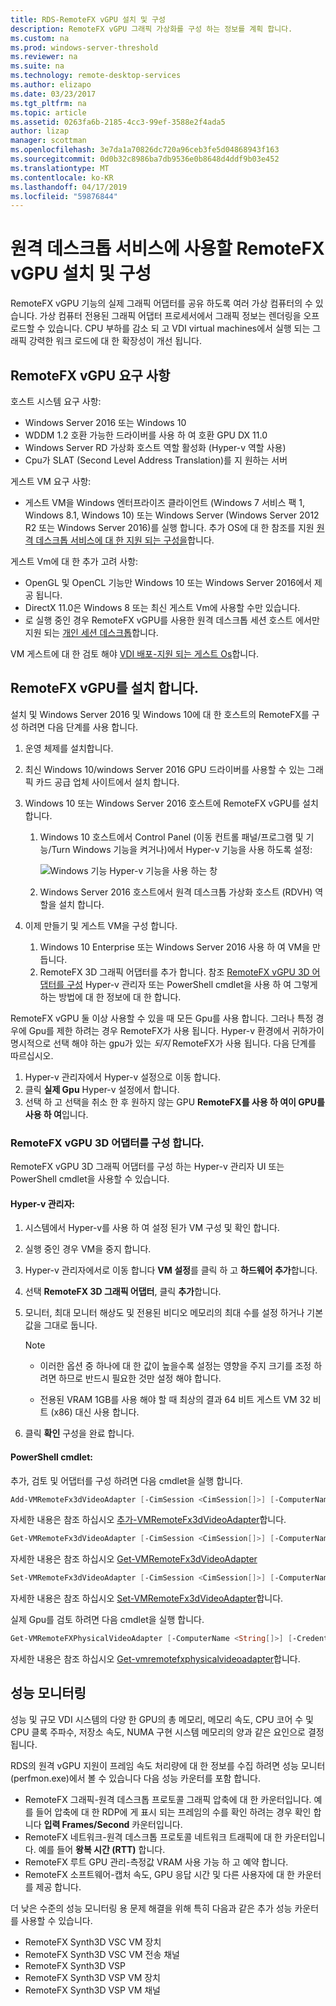 ```yaml
---
title: RDS-RemoteFX vGPU 설치 및 구성
description: RemoteFX vGPU 그래픽 가상화를 구성 하는 정보를 계획 합니다.
ms.custom: na
ms.prod: windows-server-threshold
ms.reviewer: na
ms.suite: na
ms.technology: remote-desktop-services
ms.author: elizapo
ms.date: 03/23/2017
ms.tgt_pltfrm: na
ms.topic: article
ms.assetid: 0263fa6b-2185-4cc3-99ef-3588e2f4ada5
author: lizap
manager: scottman
ms.openlocfilehash: 3e7da1a70826dc720a96ceb3fe5d04868943f163
ms.sourcegitcommit: 0d0b32c8986ba7db9536e0b8648d4ddf9b03e452
ms.translationtype: MT
ms.contentlocale: ko-KR
ms.lasthandoff: 04/17/2019
ms.locfileid: "59876844"
---
```

# <a name="set-up-and-configure-remotefx-vgpu-for-remote-desktop-services"></a>원격 데스크톱 서비스에 사용할 RemoteFX vGPU 설치 및 구성


RemoteFX vGPU 기능의 실제 그래픽 어댑터를 공유 하도록 여러 가상 컴퓨터의 수 있습니다. 가상 컴퓨터 전용된 그래픽 어댑터 프로세서에서 그래픽 정보는 렌더링을 오프 로드할 수 있습니다. CPU 부하를 감소 되 고 VDI virtual machines에서 실행 되는 그래픽 강력한 워크 로드에 대 한 확장성이 개선 됩니다. 

## <a name="remotefx-vgpu-requirements"></a>RemoteFX vGPU 요구 사항

호스트 시스템 요구 사항: 

- Windows Server 2016 또는 Windows 10
- WDDM 1.2 호환 가능한 드라이버를 사용 하 여 호환 GPU DX 11.0 
- Windows Server RD 가상화 호스트 역할 활성화 (Hyper-v 역할 사용) 
- Cpu가 SLAT (Second Level Address Translation)를 지 원하는 서버 

게스트 VM 요구 사항:

- 게스트 VM을 Windows 엔터프라이즈 클라이언트 (Windows 7 서비스 팩 1, Windows 8.1, Windows 10) 또는 Windows Server (Windows Server 2012 R2 또는 Windows Server 2016)를 실행 합니다. 추가 OS에 대 한 참조를 지원 [원격 데스크톱 서비스에 대 한 지원 되는 구성을](rds-supported-config.md)합니다.

게스트 Vm에 대 한 추가 고려 사항:

- OpenGL 및 OpenCL 기능만 Windows 10 또는 Windows Server 2016에서 제공 됩니다.  
- DirectX 11.0은 Windows 8 또는 최신 게스트 Vm에 사용할 수만 있습니다. 
- 로 실행 중인 경우 RemoteFX vGPU를 사용한 원격 데스크톱 세션 호스트 에서만 지원 되는 [개인 세션 데스크톱](rds-personal-session-desktops.md)합니다.

VM 게스트에 대 한 검토 해야 [VDI 배포-지원 되는 게스트 Os](rds-supported-config.md#vdi-deployment--supported-guest-oss)합니다.

## <a name="install-remotefx-vgpu"></a>RemoteFX vGPU를 설치 합니다.

설치 및 Windows Server 2016 및 Windows 10에 대 한 호스트의 RemoteFX를 구성 하려면 다음 단계를 사용 합니다.

1. 운영 체제를 설치합니다.
2. 최신 Windows 10/windows Server 2016 GPU 드라이버를 사용할 수 있는 그래픽 카드 공급 업체 사이트에서 설치 합니다.
3. Windows 10 또는 Windows Server 2016 호스트에 RemoteFX vGPU를 설치 합니다.
   1. Windows 10 호스트에서 Control Panel (이동 컨트롤 패널/프로그램 및 기능/Turn Windows 기능을 켜거나)에서 Hyper-v 기능을 사용 하도록 설정:

      ![Windows 기능 Hyper-v 기능을 사용 하는 창](media/rds-hyperv-settings.png)

   2. Windows Server 2016 호스트에서 원격 데스크톱 가상화 호스트 (RDVH) 역할을 설치 합니다.
   

4. 이제 만들기 및 게스트 VM을 구성 합니다.
   1. Windows 10 Enterprise 또는 Windows Server 2016 사용 하 여 VM을 만듭니다.
   2. RemoteFX 3D 그래픽 어댑터를 추가 합니다. 참조 [RemoteFX vGPU 3D 어댑터를 구성](#configure-the-remotefx-vgpu-3d-adapter) Hyper-v 관리자 또는 PowerShell cmdlet을 사용 하 여 그렇게 하는 방법에 대 한 정보에 대 한 합니다. 

RemoteFX vGPU 둘 이상 사용할 수 있을 때 모든 Gpu를 사용 합니다. 그러나 특정 경우에 Gpu를 제한 하려는 경우 RemoteFX가 사용 됩니다. Hyper-v 환경에서 귀하가이 명시적으로 선택 해야 하는 gpu가 있는 *되지* RemoteFX가 사용 됩니다. 다음 단계를 따르십시오. 

   1. Hyper-v 관리자에서 Hyper-v 설정으로 이동 합니다.
   2. 클릭 **실제 Gpu** Hyper-v 설정에서 합니다.
   3. 선택 하 고 선택을 취소 한 후 원하지 않는 GPU **RemoteFX를 사용 하 여이 GPU를 사용 하 여**입니다.


### <a name="configure-the-remotefx-vgpu-3d-adapter"></a>RemoteFX vGPU 3D 어댑터를 구성 합니다.
RemoteFX vGPU 3D 그래픽 어댑터를 구성 하는 Hyper-v 관리자 UI 또는 PowerShell cmdlet을 사용할 수 있습니다. 

#### <a name="through-hyper-v-manager"></a>Hyper-v 관리자:

1. 시스템에서 Hyper-v를 사용 하 여 설정 된가 VM 구성 및 확인 합니다.  
2. 실행 중인 경우 VM을 중지 합니다. 
3. Hyper-v 관리자에서로 이동 합니다 **VM 설정**를 클릭 하 고 **하드웨어 추가**합니다.
4. 선택 **RemoteFX 3D 그래픽 어댑터**, 클릭 **추가**합니다. 
5. 모니터, 최대 모니터 해상도 및 전용된 비디오 메모리의 최대 수를 설정 하거나 기본값을 그대로 둡니다.

   > [!NOTE]
   > - 이러한 옵션 중 하나에 대 한 값이 높을수록 설정는 영향을 주지 크기를 조정 하려면 하므로 반드시 필요한 것만 설정 해야 합니다.
   >
   > - 전용된 VRAM 1GB를 사용 해야 할 때 최상의 결과 64 비트 게스트 VM 32 비트 (x86) 대신 사용 합니다.
6. 클릭 **확인** 구성을 완료 합니다.

#### <a name="with-powershell-cmdlets"></a>PowerShell cmdlet:

추가, 검토 및 어댑터를 구성 하려면 다음 cmdlet을 실행 합니다. 

```powershell
Add-VMRemoteFx3dVideoAdapter [-CimSession <CimSession[]>] [-ComputerName <String[]>] [-Credential <PSCredential[]>] [-VMName] <String[]> [-Passthru] [-WhatIf] [-Confirm] [<CommonParameters>]
```

자세한 내용은 참조 하십시오 [추가-VMRemoteFx3dVideoAdapter](https://technet.microsoft.com/itpro/powershell/windows/hyper-v/add-vmremotefx3dvideoadapter)합니다.

```powershell
Get-VMRemoteFx3dVideoAdapter [-CimSession <CimSession[]>] [-ComputerName <String[]>]  [-Credential <PSCredential[]>] [-VMName] <String[]> [<CommonParameters>]
```

자세한 내용은 참조 하십시오 [Get-VMRemoteFx3dVideoAdapter](https://technet.microsoft.com/itpro/powershell/windows/hyper-v/get-vmremotefx3dvideoadapter)

```powershell
Set-VMRemoteFx3dVideoAdapter [-CimSession <CimSession[]>] [-ComputerName <String[]>] [-Credential <PSCredential[]>] [-VMName] <String[]> [[-MonitorCount] <Byte>] [[-MaximumResolution] <String>] [[-VRAMSizeBytes] <UInt64>] [-Passthru] [-WhatIf] [-Confirm] [<CommonParameters>]
```

자세한 내용은 참조 하십시오 [Set-VMRemoteFx3dVideoAdapter](https://technet.microsoft.com/itpro/powershell/windows/hyper-v/set-vmremotefx3dvideoadapter)합니다.

실제 Gpu를 검토 하려면 다음 cmdlet을 실행 합니다.

```powershell
Get-VMRemoteFXPhysicalVideoAdapter [-ComputerName <String[]>] [-Credential <PSCredential[]>] [[-Name] <String[]>] [<CommonParameters>]  
```

자세한 내용은 참조 하십시오 [Get-vmremotefxphysicalvideoadapter](https://technet.microsoft.com/itpro/powershell/windows/hyper-v/get-vmremotefxphysicalvideoadapter)합니다.

## <a name="monitor-performance"></a>성능 모니터링

성능 및 규모 VDI 시스템의 다양 한 GPU의 총 메모리, 메모리 속도, CPU 코어 수 및 CPU 클록 주파수, 저장소 속도, NUMA 구현 시스템 메모리의 양과 같은 요인으로 결정 됩니다.

RDS의 원격 vGPU 지원이 프레임 속도 처리량에 대 한 정보를 수집 하려면 성능 모니터 (perfmon.exe)에서 볼 수 있습니다 다음 성능 카운터를 포함 합니다.

- RemoteFX 그래픽-원격 데스크톱 프로토콜 그래픽 압축에 대 한 카운터입니다. 예를 들어 압축에 대 한 RDP에 게 표시 되는 프레임의 수를 확인 하려는 경우 확인 합니다 **입력 Frames/Second** 카운터입니다.
- RemoteFX 네트워크-원격 데스크톱 프로토콜 네트워크 트래픽에 대 한 카운터입니다. 예를 들어 **왕복 시간 (RTT)** 합니다.
- RemoteFX 루트 GPU 관리-측정값 VRAM 사용 가능 하 고 예약 합니다.
- RemoteFX 소프트웨어-캡처 속도, GPU 응답 시간 및 다른 사용자에 대 한 카운터를 제공 합니다.

더 낮은 수준의 성능 모니터링 용 문제 해결을 위해 특히 다음과 같은 추가 성능 카운터를 사용할 수 있습니다.

- RemoteFX Synth3D VSC VM 장치 
- RemoteFX Synth3D VSC VM 전송 채널 
- RemoteFX Synth3D VSP 
- RemoteFX Synth3D VSP VM 장치 
- RemoteFX Synth3D VSP VM 채널

